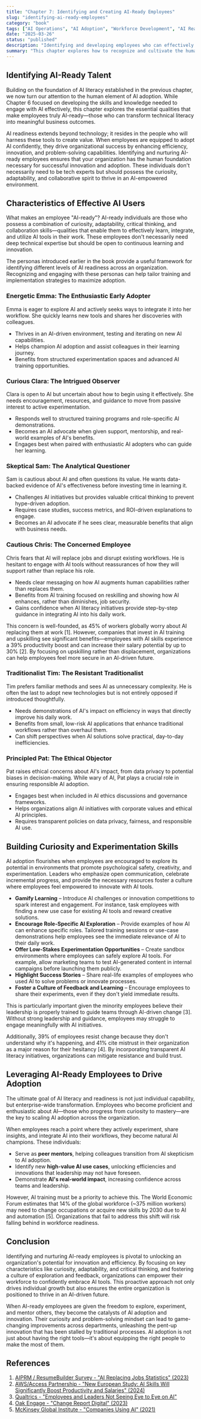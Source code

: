 ```yaml
---
title: "Chapter 7: Identifying and Creating AI-Ready Employees"
slug: "identifying-ai-ready-employees"
category: "book"
tags: ["AI Operations", "AI Adoption", "Workforce Development", "AI Readiness", "Employee Skills", "Change Management", "Talent Development"]
date: "2025-03-26"
status: "published"
description: "Identifying and developing employees who can effectively adopt and utilize AI tools"
summary: "This chapter explores how to recognize and cultivate the human qualities that make employees truly AI-ready—those who can transform AI literacy into meaningful business outcomes through curiosity, adaptability, critical thinking, and collaboration skills."
---
```


## Identifying AI-Ready Talent

Building on the foundation of AI literacy established in the previous chapter, we now turn our attention to the human element of AI adoption. While Chapter 6 focused on developing the skills and knowledge needed to engage with AI effectively, this chapter explores the essential qualities that make employees truly AI-ready—those who can transform technical literacy into meaningful business outcomes.

AI readiness extends beyond technology; it resides in the people who will harness these tools to create value. When employees are equipped to adopt AI confidently, they drive organizational success by enhancing efficiency, innovation, and problem-solving capabilities. Identifying and nurturing AI-ready employees ensures that your organization has the human foundation necessary for successful innovation and adoption. These individuals don't necessarily need to be tech experts but should possess the curiosity, adaptability, and collaborative spirit to thrive in an AI-empowered environment.

## Characteristics of Effective AI Users

What makes an employee "AI-ready"? AI-ready individuals are those who possess a combination of curiosity, adaptability, critical thinking, and collaboration skills—qualities that enable them to effectively learn, integrate, and utilize AI tools in their work. These employees don't necessarily need deep technical expertise but should be open to continuous learning and innovation.

The personas introduced earlier in the book provide a useful framework for identifying different levels of AI readiness across an organization. Recognizing and engaging with these personas can help tailor training and implementation strategies to maximize adoption.

### Energetic Emma: The Enthusiastic Early Adopter
Emma is eager to explore AI and actively seeks ways to integrate it into her workflow. She quickly learns new tools and shares her discoveries with colleagues.

- Thrives in an AI-driven environment, testing and iterating on new AI capabilities.
- Helps champion AI adoption and assist colleagues in their learning journey.
- Benefits from structured experimentation spaces and advanced AI training opportunities.

### Curious Clara: The Intrigued Observer
Clara is open to AI but uncertain about how to begin using it effectively. She needs encouragement, resources, and guidance to move from passive interest to active experimentation.

- Responds well to structured training programs and role-specific AI demonstrations.
- Becomes an AI advocate when given support, mentorship, and real-world examples of AI's benefits.
- Engages best when paired with enthusiastic AI adopters who can guide her learning.

### Skeptical Sam: The Analytical Questioner
Sam is cautious about AI and often questions its value. He wants data-backed evidence of AI's effectiveness before investing time in learning it.

- Challenges AI initiatives but provides valuable critical thinking to prevent hype-driven adoption.
- Requires case studies, success metrics, and ROI-driven explanations to engage.
- Becomes an AI advocate if he sees clear, measurable benefits that align with business needs.

### Cautious Chris: The Concerned Employee
Chris fears that AI will replace jobs and disrupt existing workflows. He is hesitant to engage with AI tools without reassurances of how they will support rather than replace his role.

- Needs clear messaging on how AI augments human capabilities rather than replaces them.
- Benefits from AI training focused on reskilling and showing how AI enhances, rather than diminishes, job security.
- Gains confidence when AI literacy initiatives provide step-by-step guidance in integrating AI into his daily work.

This concern is well-founded, as 45% of workers globally worry about AI replacing them at work [1]. However, companies that invest in AI training and upskilling see significant benefits—employees with AI skills experience a 39% productivity boost and can increase their salary potential by up to 30% [2]. By focusing on upskilling rather than displacement, organizations can help employees feel more secure in an AI-driven future.

### Traditionalist Tim: The Resistant Traditionalist
Tim prefers familiar methods and sees AI as unnecessary complexity. He is often the last to adopt new technologies but is not entirely opposed if introduced thoughtfully.

- Needs demonstrations of AI's impact on efficiency in ways that directly improve his daily work.
- Benefits from small, low-risk AI applications that enhance traditional workflows rather than overhaul them.
- Can shift perspectives when AI solutions solve practical, day-to-day inefficiencies.

### Principled Pat: The Ethical Objector
Pat raises ethical concerns about AI's impact, from data privacy to potential biases in decision-making. While wary of AI, Pat plays a crucial role in ensuring responsible AI adoption.

- Engages best when included in AI ethics discussions and governance frameworks.
- Helps organizations align AI initiatives with corporate values and ethical AI principles.
- Requires transparent policies on data privacy, fairness, and responsible AI use.

## Building Curiosity and Experimentation Skills

AI adoption flourishes when employees are encouraged to explore its potential in environments that promote psychological safety, creativity, and experimentation. Leaders who emphasize open communication, celebrate incremental progress, and provide the necessary resources foster a culture where employees feel empowered to innovate with AI tools.

- **Gamify Learning** – Introduce AI challenges or innovation competitions to spark interest and engagement. For instance, task employees with finding a new use case for existing AI tools and reward creative solutions.
- **Encourage Role-Specific AI Exploration** – Provide examples of how AI can enhance specific roles. Tailored training sessions or use-case demonstrations help employees see the immediate relevance of AI to their daily work.
- **Offer Low-Stakes Experimentation Opportunities** – Create sandbox environments where employees can safely explore AI tools. For example, allow marketing teams to test AI-generated content in internal campaigns before launching them publicly.
- **Highlight Success Stories** – Share real-life examples of employees who used AI to solve problems or innovate processes.
- **Foster a Culture of Feedback and Learning** – Encourage employees to share their experiments, even if they don't yield immediate results.

This is particularly important given the minority employees believe their leadership is properly trained to guide teams through AI-driven change [3]. Without strong leadership and guidance, employees may struggle to engage meaningfully with AI initiatives.

Additionally, 39% of employees resist change because they don't understand why it's happening, and 41% cite mistrust in their organization as a major reason for their hesitancy [4]. By incorporating transparent AI literacy initiatives, organizations can mitigate resistance and build trust.

## Leveraging AI-Ready Employees to Drive Adoption
The ultimate goal of AI literacy and readiness is not just individual capability, but enterprise-wide transformation. Employees who become proficient and enthusiastic about AI—those who progress from curiosity to mastery—are the key to scaling AI adoption across the organization.

When employees reach a point where they actively experiment, share insights, and integrate AI into their workflows, they become natural AI champions. These individuals:

- Serve as **peer mentors**, helping colleagues transition from AI skepticism to AI adoption.
- Identify new **high-value AI use cases**, unlocking efficiencies and innovations that leadership may not have foreseen.
- Demonstrate **AI's real-world impact**, increasing confidence across teams and leadership.

However, AI training must be a priority to achieve this. The World Economic Forum estimates that 14% of the global workforce (~375 million workers) may need to change occupations or acquire new skills by 2030 due to AI and automation [5]. Organizations that fail to address this shift will risk falling behind in workforce readiness.

## Conclusion

Identifying and nurturing AI-ready employees is pivotal to unlocking an organization's potential for innovation and efficiency. By focusing on key characteristics like curiosity, adaptability, and critical thinking, and fostering a culture of exploration and feedback, organizations can empower their workforce to confidently embrace AI tools. This proactive approach not only drives individual growth but also ensures the entire organization is positioned to thrive in an AI-driven future.

When AI-ready employees are given the freedom to explore, experiment, and mentor others, they become the catalysts of AI adoption and innovation. Their curiosity and problem-solving mindset can lead to game-changing improvements across departments, unleashing the pent-up innovation that has been stalled by traditional processes. AI adoption is not just about having the right tools—it's about equipping the right people to make the most of them.

## References

1. [AIPRM / ResumeBuilder Survey - "AI Replacing Jobs Statistics" (2023)](https://www.aiprm.com/ai-replacing-jobs-statistics/)
2. [AWS/Access Partnership - "New European Study: AI Skills Will Significantly Boost Productivity and Salaries" (2024)](https://aws.amazon.com/blogs/training-and-certification/new-european-study-ai-skills-will-significantly-boost-productivity-and-salaries/)
3. [Qualtrics - "Employees and Leaders Not Seeing Eye to Eye on AI"](https://www.qualtrics.com/blog/employees-and-leaders-not-seeing-eye-to-eye-on-ai/)
4. [Oak Engage - "Change Report Digital" (2023)](https://www.oak.com/media/c5llwb4v/oak-change-report-digital.pdf)
5. [McKinsey Global Institute - "Companies Using AI" (2021)](https://explodingtopics.com/blog/companies-using-ai) 